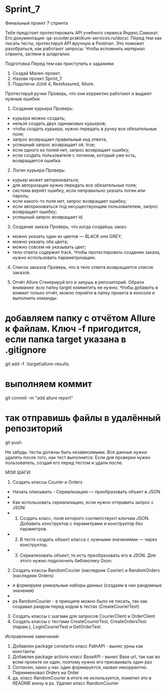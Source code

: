 # Sprint_7

Финальный проект 7 спринта

Тебе предстоит протестировать API учебного сервиса Яндекс.Самокат. 
Его документация: qa-scooter.praktikum-services.ru/docs/.
Перед тем как писать тесты, протестируй API вручную в Postman. Это поможет разобраться, как работают запросы.
Чтобы вспомнить материал спринта, загляни в шпаргалки.

Подготовка
Перед тем как приступить к заданиям:
1) Создай Maven-проект.
2) Назови проект Sprint_7.
3) Подключи JUnit 4, RestAssured, Allure.

Протестируй ручки
Проверь, что они корректно работают и выдают нужные ошибки.
1. Создание курьера
Проверь:
- курьера можно создать;
- нельзя создать двух одинаковых курьеров;
- чтобы создать курьера, нужно передать в ручку все обязательные поля;
- запрос возвращает правильный код ответа;
- успешный запрос возвращает ok: true;
- если одного из полей нет, запрос возвращает ошибку;
- если создать пользователя с логином, который уже есть, возвращается ошибка.

2. Логин курьера
Проверь:
- курьер может авторизоваться;
- для авторизации нужно передать все обязательные поля;
- система вернёт ошибку, если неправильно указать логин или пароль;
- если какого-то поля нет, запрос возвращает ошибку;
- если авторизоваться под несуществующим пользователем, запрос возвращает ошибку;
- успешный запрос возвращает id.

3. Создание заказа
Проверь, что когда создаёшь заказ:
- можно указать один из цветов — BLACK или GREY;
- можно указать оба цвета;
- можно совсем не указывать цвет;
- тело ответа содержит track.
Чтобы протестировать создание заказа, нужно использовать параметризацию.

4. Список заказов
Проверь, что в тело ответа возвращается список заказов.

5. Отчёт Allure
Сгенерируй его и запушь в репозиторий.
Обрати внимание: всю папку target коммитить не нужно. Чтобы добавить в коммит только отчёт, можно 
перейти в папку проекта в консоли и выполнить команды:

# добавляем папку с отчётом Allure к файлам. Ключ -f пригодится, если папка target указана в .gitignore
git add -f .\target\allure-results\.
# выполняем коммит
git commit -m "add allure report"
# так отправишь файлы в удалённый репозиторий
git push

Не забудь: тесты должны быть независимыми. Все данные нужно удалять после того, как тест выполнится. 
Если для проверки нужен пользователь, создай его перед тестом и удали после. 





МОИ ШАГИ:

1. Cоздать классы Courier и Orders 
* Начать описывать - Сериализацию — преобразовать объект в JSON
* 
* Как использовать сериализацию, если нужно отправить запрос с JSON:
*  1) Создать класс, поля которого соответствуют ключам JSON. Добавить конструктор с параметрами и конструктор без параметров.
*  2) В тесте создать объект класса с нужными значениями — через конструктор.
*  3) Сериализовать объект, то есть преобразовать его в JSON. Для этого нужно подключить библиотеку Gson.

2. Cоздать классы RandomCourier (наследник Courier) и RandomOrders (наследник Orders)
*  и формируем уникальные наборы данных (создаем в них рандомные значения) 
* 
*  ps RandomCourier - в принципе можно было не писать, так как создавал рандом перед кодом в тестах (CreateCourierTest)

3. Создать классы с шагами для запросов CourierClient и OrderClient
4. Создать классы с тестами CreateCourierTest, CreateOrdersTest (парам.), LoginCourierTest и GetOrderTest.

Исправление замечаний:
1. Добавлен package constants класс PathAPI - вынес урны как константы
2. Добавлен package actions класс BaseAPI - вынес Base url, так как во всем проекте он один, поэтому нужно его присваивать один раз
3. Согласен, заказ у нас один формируется, назвал некорректно. Переименовал Orders на Order
4. да, класс RandomCourier в итоге не используется, пометил это в README внизу в ps. Удалил класс RandomCourier


